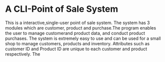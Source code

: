 # A CLI-Point of Sale System
This is a interactive,single-user point of sale system. The system has 3 modules which are customer, product and purchase.The program enables the user to manage customerand product data, and conduct product purchases. The system is extremely easy to use and can be used for a small shop to manage customers, products and inventory.
Attributes such as customer ID and Product ID are unique to each customer and product respectively. The 

